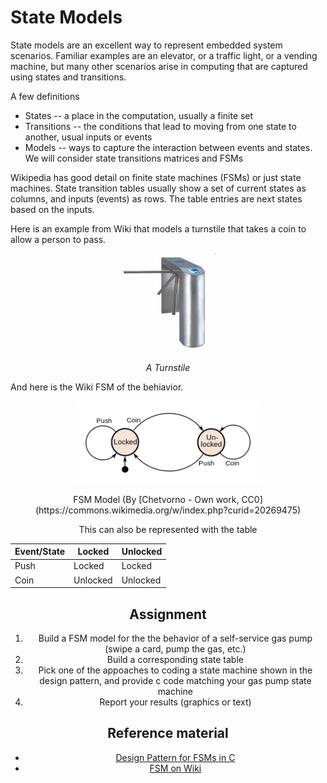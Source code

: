 # State Models

State models are an excellent way to represent embedded system
scenarios. Familiar examples are an elevator, or a traffic light, or a
vending machine, but many other scenarios arise in computing that are
captured using states and transitions.

A few definitions
- States -- a place in the computation, usually a finite set
- Transitions -- the conditions that lead to moving from one state to
  another, usual inputs or events
- Models -- ways to capture the interaction between events and states. We will
consider state transitions matrices and FSMs

Wikipedia has good detail on finite state machines (FSMs) or just
state machines.  State transition tables usually show a set of current
states as columns, and inputs (events) as rows. The table entries are
next states based on the inputs.

Here is an example from Wiki that models a turnstile that takes a coin to allow
a person to pass.

<p align="center">
<img src="/docs/images/turn.jpeg" width="30%">
</p>
<p align="center">
<i> A Turnstile </i>
</p>

And here is the Wiki FSM of the behiavior.

<p align="center">
<img src="/docs/images/turnstyle.png" width="60%">
</p>
<p align="center">
<center> FSM Model
(By [Chetvorno - Own work, CC0](https://commons.wikimedia.org/w/index.php?curid=20269475)</i>
</p>

This can also be represented with the table

| Event/State | Locked | Unlocked |
|---|---|---|
|Push|Locked|Locked|
|Coin|Unlocked|Unlocked|


## Assignment
1. Build a FSM model for the the behavior of a self-service gas pump (swipe a card, pump the gas, etc.)
2. Build a corresponding state table
3. Pick one of the appoaches to coding a state machine shown in the design pattern, and provide c code
matching your gas pump state machine
3. Report your results (graphics or text)

## Reference material
- [Design Pattern for FSMs in C](/docs/design-patterns/docs/dp-state-machine.md)
- [FSM on Wiki](https://en.wikipedia.org/wiki/Finite-state_machine)

<!---
[whack-a-mole game](https://www.crazygames.com/game/whack-a-mole)
--->